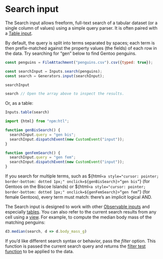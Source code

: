 # Search input

<!-- [TODO] check on Hello, Inputs removed below. -->

The Search input allows freeform, full-text search of a tabular dataset (or a single column of values) using a simple query parser. It is often paired with a [Table input](./table). 

By default, the query is split into terms separated by spaces; each term is then prefix-matched against the property values (the fields) of each row in the data. Try searching for “gen” below to find Gentoo penguins.

```js echo
const penguins = FileAttachment("penguins.csv").csv({typed: true});
```

```js echo
const searchInput = Inputs.search(penguins);
const search = Generators.input(searchInput);
```

```js echo
searchInput
```

```js echo
search // Open the array above to inspect the results.
```

Or, as a table: 

```js echo
Inputs.table(search)
```


```js
import {html} from "npm:htl";
```

```js echo
function genBisSearch() {
  searchInput.query = "gen bis";
  searchInput.dispatchEvent(new CustomEvent("input"));
}

function genFemSearch() {
  searchInput.query = "gen fem";
  searchInput.dispatchEvent(new CustomEvent("input"));
}
```

If you search for multiple terms, such as ${html`<a style="cursor: pointer; border-bottom: dotted 1px;" onclick=${genBisSearch}>“gen bis”`} (for Gentoos on the Biscoe Islands) or ${html`<a style="cursor: pointer; border-bottom: dotted 1px;" onclick=${genFemSearch}>“gen fem”`} (for female Gentoos), every term must match: there’s an implicit logical AND.

<!-- [TODO] where should Observable Inputs general point now? Add an "Inputs overview" page? -->

<!-- [TODO] view vs. viewof reference material? Currently points here: https://observablehq.com/@observablehq/views -->

The Search input is designed to work with other [Observable inputs](TODO) and especially [tables](./table). You can also refer to the current search results from any cell using a [view](https://observablehq.com/@observablehq/views). For example, to compute the median body mass of the matching penguins:

```js echo
d3.median(search, d => d.body_mass_g)
```

If you’d like different search syntax or behavior, pass the *filter* option. This function is passed the current search query and returns the [filter test function](https://developer.mozilla.org/en-US/docs/Web/JavaScript/Reference/Global_Objects/Array/filter) to be applied to the data.